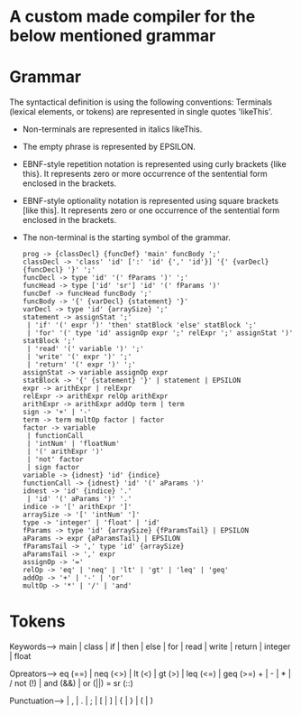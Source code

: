 # A custom made compiler for the below mentioned grammar
# Grammar
The syntactical definition is using the following conventions: 
Terminals (lexical elements, or tokens) are represented in single quotes 'likeThis'.
  - Non-terminals are represented in italics likeThis.
  - The empty phrase is represented by EPSILON.
  - EBNF-style repetition notation is represented using curly brackets {like this}. It represents zero or more
  occurrence of the sentential form enclosed in the brackets.
  - EBNF-style optionality notation is represented using square brackets [like this]. It represents zero or one
  occurrence of the sentential form enclosed in the brackets.
  - The non-terminal **<prog>** is the starting symbol of the grammar. 
  
  
        prog -> {classDecl} {funcDef} 'main' funcBody ';'
        classDecl -> 'class' 'id' [':' 'id' {',' 'id'}] '{' {varDecl} {funcDecl} '}' ';'
        funcDecl -> type 'id' '(' fParams ')' ';'
        funcHead -> type ['id' 'sr'] 'id' '(' fParams ')'
        funcDef -> funcHead funcBody ';'
        funcBody -> '{' {varDecl} {statement} '}'
        varDecl -> type 'id' {arraySize} ';'
        statement -> assignStat ';'
         | 'if' '(' expr ')' 'then' statBlock 'else' statBlock ';'
         | 'for' '(' type 'id' assignOp expr ';' relExpr ';' assignStat ')' statBlock ';'
         | 'read' '(' variable ')' ';'
         | 'write' '(' expr ')' ';'
         | 'return' '(' expr ')' ';'
        assignStat -> variable assignOp expr
        statBlock -> '{' {statement} '}' | statement | EPSILON
        expr -> arithExpr | relExpr
        relExpr -> arithExpr relOp arithExpr
        arithExpr -> arithExpr addOp term | term
        sign -> '+' | '-'
        term -> term multOp factor | factor
        factor -> variable
         | functionCall
         | 'intNum' | 'floatNum'
         | '(' arithExpr ')'
         | 'not' factor
         | sign factor
        variable -> {idnest} 'id' {indice}
        functionCall -> {idnest} 'id' '(' aParams ')'
        idnest -> 'id' {indice} '.'
         | 'id' '(' aParams ')' '.'
        indice -> '[' arithExpr ']'
        arraySize -> '[' 'intNum' ']'
        type -> 'integer' | 'float' | 'id'
        fParams -> type 'id' {arraySize} {fParamsTail} | EPSILON
        aParams -> expr {aParamsTail} | EPSILON
        fParamsTail -> ',' type 'id' {arraySize}
        aParamsTail -> ',' expr
        assignOp -> '='
        relOp -> 'eq' | 'neq' | 'lt' | 'gt' | 'leq' | 'geq'
        addOp -> '+' | '-' | 'or'
        multOp -> '*' | '/' | 'and' 
       
# Tokens 
Keywords-->        main | class |
                if | then | else | for | read | write | return |
                integer | float

Opreators-->         eq (==) | neq (<>) | lt (<) | gt (>) | leq (<=) | geq (>=)
                  + | - | * | /
                   not (!) | and (&&) | or (||)
                    =
                  sr (::)

Punctuation-->        | , | . | ; | [ | ] | { | } | ( | )
